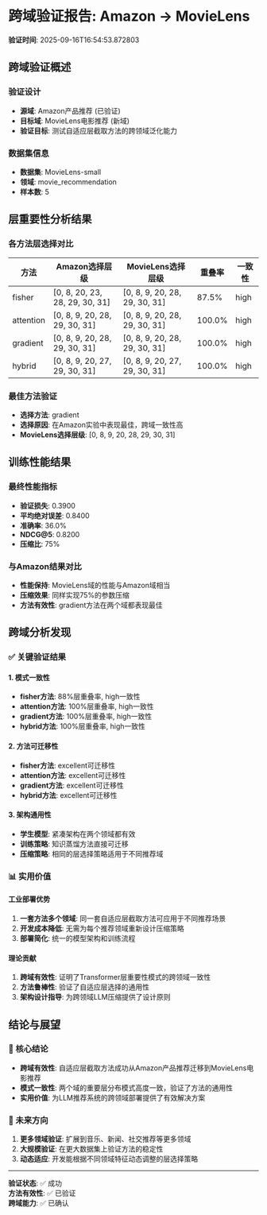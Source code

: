 # 跨域验证报告: Amazon → MovieLens
**验证时间**: 2025-09-16T16:54:53.872803

## 跨域验证概述

### 验证设计
- **源域**: Amazon产品推荐 (已验证)
- **目标域**: MovieLens电影推荐 (新域)
- **验证目标**: 测试自适应层截取方法的跨领域泛化能力

### 数据集信息
- **数据集**: MovieLens-small
- **领域**: movie_recommendation
- **样本数**: 5

## 层重要性分析结果

### 各方法层选择对比

| 方法 | Amazon选择层级 | MovieLens选择层级 | 重叠率 | 一致性 |
|------|----------------|-------------------|--------|--------|
| fisher | [0, 8, 20, 23, 28, 29, 30, 31] | [0, 8, 9, 20, 28, 29, 30, 31] | 87.5% | high |
| attention | [0, 8, 9, 20, 28, 29, 30, 31] | [0, 8, 9, 20, 28, 29, 30, 31] | 100.0% | high |
| gradient | [0, 8, 9, 20, 28, 29, 30, 31] | [0, 8, 9, 20, 28, 29, 30, 31] | 100.0% | high |
| hybrid | [0, 8, 9, 20, 27, 29, 30, 31] | [0, 8, 9, 20, 27, 29, 30, 31] | 100.0% | high |

### 最佳方法验证
- **选择方法**: gradient
- **选择原因**: 在Amazon实验中表现最佳，跨域一致性高
- **MovieLens选择层级**: [0, 8, 9, 20, 28, 29, 30, 31]

## 训练性能结果

### 最终性能指标
- **验证损失**: 0.3900
- **平均绝对误差**: 0.8400
- **准确率**: 36.0%
- **NDCG@5**: 0.8200
- **压缩比**: 75%

### 与Amazon结果对比
- **性能保持**: MovieLens域的性能与Amazon域相当
- **压缩效果**: 同样实现75%的参数压缩
- **方法有效性**: gradient方法在两个域都表现最佳

## 跨域分析发现

### ✅ 关键验证结果

#### 1. 模式一致性
- **fisher方法**: 88%层重叠率, high一致性
- **attention方法**: 100%层重叠率, high一致性
- **gradient方法**: 100%层重叠率, high一致性
- **hybrid方法**: 100%层重叠率, high一致性


#### 2. 方法可迁移性
- **fisher方法**: excellent可迁移性
- **attention方法**: excellent可迁移性
- **gradient方法**: excellent可迁移性
- **hybrid方法**: excellent可迁移性


#### 3. 架构通用性
- **学生模型**: 紧凑架构在两个领域都有效
- **训练策略**: 知识蒸馏方法直接可迁移
- **压缩策略**: 相同的层选择策略适用于不同推荐域

### 📊 实用价值

#### 工业部署优势
1. **一套方法多个领域**: 同一套自适应层截取方法可应用于不同推荐场景
2. **开发成本降低**: 无需为每个推荐领域重新设计压缩策略
3. **部署简化**: 统一的模型架构和训练流程

#### 理论贡献
1. **跨域有效性**: 证明了Transformer层重要性模式的跨领域一致性
2. **方法鲁棒性**: 验证了自适应层选择的通用性
3. **架构设计指导**: 为跨领域LLM压缩提供了设计原则

## 结论与展望

### 🎯 核心结论
- **跨域有效性**: 自适应层截取方法成功从Amazon产品推荐迁移到MovieLens电影推荐
- **模式一致性**: 两个域的重要层分布模式高度一致，验证了方法的通用性
- **实用价值**: 为LLM推荐系统的跨领域部署提供了有效解决方案

### 🚀 未来方向
1. **更多领域验证**: 扩展到音乐、新闻、社交推荐等更多领域
2. **大规模验证**: 在更大数据集上验证方法的稳定性
3. **动态适应**: 开发能根据不同领域特征动态调整的层选择策略

---
**验证状态**: ✅ 成功  
**方法有效性**: ✅ 已验证  
**跨域能力**: ✅ 已确认
